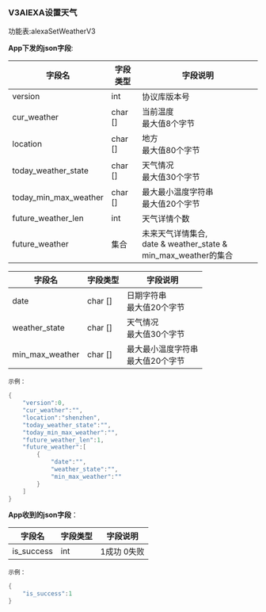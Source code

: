 ### V3AlEXA设置天气


功能表:alexaSetWeatherV3

**App下发的json字段**:

| 字段名                | 字段类型 | 字段说明                                                     |
| --------------------- | -------- | ------------------------------------------------------------ |
| version               | int      | 协议库版本号                                                 |
| cur_weather           | char []  | 当前温度 <br />最大值8个字节                                 |
| location              | char []  | 地方 <br />最大值80个字节                                    |
| today_weather_state   | char []  | 天气情况 <br />最大值30个字节                                |
| today_min_max_weather | char []  | 最大最小温度字符串<br />最大值20个字节                       |
| future_weather_len    | int      | 天气详情个数                                                 |
| future_weather        | 集合     | 未来天气详情集合, <br />date & weather_state & min_max_weather的集合 |

| 字段名          | 字段类型 | 字段说明                               |
| --------------- | -------- | -------------------------------------- |
| date            | char []  | 日期字符串<br />最大值20个字节         |
| weather_state   | char []  | 天气情况<br />最大值30个字节           |
| min_max_weather | char []  | 最大最小温度字符串<br />最大值20个字节 |


`示例：`

```c
{
    "version":0,
    "cur_weather":"",
    "location":"shenzhen",
    "today_weather_state":"",
    "today_min_max_weather":"",
    "future_weather_len":1,
    "future_weather":[
        {
            "date":"",
            "weather_state":"",
            "min_max_weather":""
        }
    ]
}
```

**App收到的json字段**：

| 字段名     | 字段类型 | 字段说明     |
| ---------- | -------- | ------------ |
| is_success | int      | 1成功  0失败 |

`示例：`

```c
{
    "is_success":1
}
```

